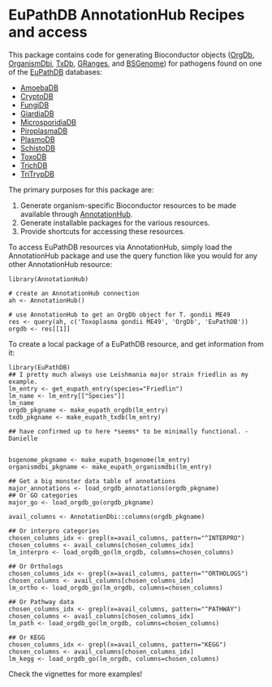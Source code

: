 # EuPathDB AnnotationHub Recipes and access

This package contains code for generating Bioconductor objects
([OrgDb](https://bioconductor.org/packages/release/BiocViews.html#___OrgDb),
[OrganismDbi](https://bioconductor.org/packages/release/bioc/html/OrganismDbi.html),
[TxDb](https://bioconductor.org/packages/release/BiocViews.html#___TxDb),
[GRanges](https://bioconductor.org/packages/release/bioc/html/GenomicRanges.html), and
[BSGenome](https://bioconductor.org/packages/release/bioc/html/BSgenome.html)) for pathogens found
on one of the [EuPathDB](http://eupathdb.org/eupathdb/) databases:

- [AmoebaDB](http://amoebadb.org/)
- [CryptoDB](http://cryptodb.org/)
- [FungiDB](http://fungidb.org/)
- [GiardiaDB](http://giardiadb.org/)
- [MicrosporidiaDB](http://microsporidiadb.org/)
- [PiroplasmaDB](http://piroplasmadb.org/)
- [PlasmoDB](http://plasmodb.org/)
- [SchistoDB](http://schistodb.net/)
- [ToxoDB](http://toxodb.org/)
- [TrichDB](http://trichdb.org/)
- [TriTrypDB](http://tritrypdb.org/)

The primary purposes for this package are:

1.  Generate organism-specific Bioconductor resources to be made available through
[AnnotationHub](https://bioconductor.org/packages/release/bioc/html/AnnotationHub.html).
2.  Generate installable packages for the various resources.
3.  Provide shortcuts for accessing these resources.

To access EuPathDB resources via AnnotationHub, simply load the AnnotationHub package and use the
query function like you would for any other AnnotationHub resource:

```{r query_ah}
library(AnnotationHub)

# create an AnnotationHub connection
ah <- AnnotationHub()

# use AnnotationHub to get an OrgDb object for T. gondii ME49
res <- query(ah, c('Toxoplasma gondii ME49', 'OrgDb', 'EuPathDB'))
orgdb <- res[[1]]
```

To create a local package of a EuPathDB resource, and get information from it:

```{r query_orgdb}
library(EuPathDB)
## I pretty much always use Leishmania major strain friedlin as my example.
lm_entry <- get_eupath_entry(species="Friedlin")
lm_name <- lm_entry[["Species"]]
lm_name
orgdb_pkgname <- make_eupath_orgdb(lm_entry)
txdb_pkgname <- make_eupath_txdb(lm_entry)

## have confirmed up to here *seems* to be minimally functional. -Danielle


bsgenome_pkgname <- make_eupath_bsgenome(lm_entry)
organismdbi_pkgname <- make_eupath_organismdbi(lm_entry)

## Get a big monster data table of annotations
major_annotations <- load_orgdb_annotations(orgdb_pkgname)
## Or GO categories
major_go <- load_orgdb_go(orgdb_pkgname)

avail_columns <- AnnotationDbi::columns(orgdb_pkgname)

## Or interpro categories
chosen_columns_idx <- grepl(x=avail_columns, pattern="^INTERPRO")
chosen_columns <- avail_columns[chosen_columns_idx]
lm_interpro <- load_orgdb_go(lm_orgdb, columns=chosen_columns)

## Or Orthologs
chosen_columns_idx <- grepl(x=avail_columns, pattern="^ORTHOLOGS")
chosen_columns <- avail_columns[chosen_columns_idx]
lm_ortho <- load_orgdb_go(lm_orgdb, columns=chosen_columns)

## Or Pathway data
chosen_columns_idx <- grepl(x=avail_columns, pattern="^PATHWAY")
chosen_columns <- avail_columns[chosen_columns_idx]
lm_path <- load_orgdb_go(lm_orgdb, columns=chosen_columns)

## Or KEGG
chosen_columns_idx <- grepl(x=avail_columns, pattern="KEGG")
chosen_columns <- avail_columns[chosen_columns_idx]
lm_kegg <- load_orgdb_go(lm_orgdb, columns=chosen_columns)
```

Check the vignettes for more examples!
